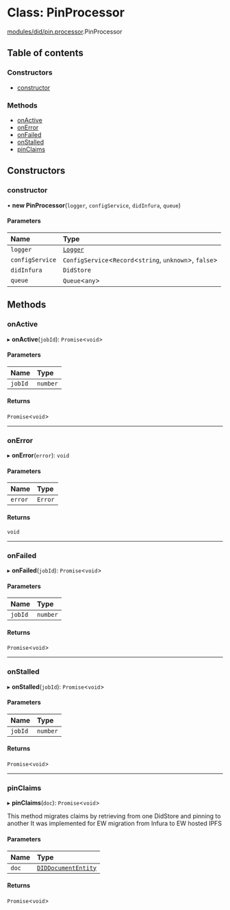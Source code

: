 # Class: PinProcessor

[modules/did/pin.processor](../modules/modules_did_pin_processor.md).PinProcessor

## Table of contents

### Constructors

- [constructor](modules_did_pin_processor.PinProcessor.md#constructor)

### Methods

- [onActive](modules_did_pin_processor.PinProcessor.md#onactive)
- [onError](modules_did_pin_processor.PinProcessor.md#onerror)
- [onFailed](modules_did_pin_processor.PinProcessor.md#onfailed)
- [onStalled](modules_did_pin_processor.PinProcessor.md#onstalled)
- [pinClaims](modules_did_pin_processor.PinProcessor.md#pinclaims)

## Constructors

### constructor

• **new PinProcessor**(`logger`, `configService`, `didInfura`, `queue`)

#### Parameters

| Name | Type |
| :------ | :------ |
| `logger` | [`Logger`](modules_logger_logger_service.Logger.md) |
| `configService` | `ConfigService`<`Record`<`string`, `unknown`\>, ``false``\> |
| `didInfura` | `DidStore` |
| `queue` | `Queue`<`any`\> |

## Methods

### onActive

▸ **onActive**(`jobId`): `Promise`<`void`\>

#### Parameters

| Name | Type |
| :------ | :------ |
| `jobId` | `number` |

#### Returns

`Promise`<`void`\>

___

### onError

▸ **onError**(`error`): `void`

#### Parameters

| Name | Type |
| :------ | :------ |
| `error` | `Error` |

#### Returns

`void`

___

### onFailed

▸ **onFailed**(`jobId`): `Promise`<`void`\>

#### Parameters

| Name | Type |
| :------ | :------ |
| `jobId` | `number` |

#### Returns

`Promise`<`void`\>

___

### onStalled

▸ **onStalled**(`jobId`): `Promise`<`void`\>

#### Parameters

| Name | Type |
| :------ | :------ |
| `jobId` | `number` |

#### Returns

`Promise`<`void`\>

___

### pinClaims

▸ **pinClaims**(`doc`): `Promise`<`void`\>

This method migrates claims by retrieving from one DidStore and pinning to another
It was implemented for EW migration from Infura to EW hosted IPFS

#### Parameters

| Name | Type |
| :------ | :------ |
| `doc` | [`DIDDocumentEntity`](modules_did_did_entity.DIDDocumentEntity.md) |

#### Returns

`Promise`<`void`\>
